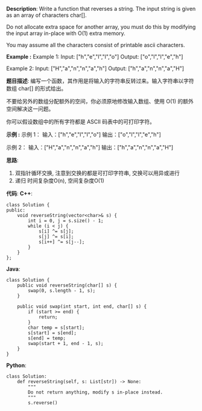 __Description__:
Write a function that reverses a string. The input string is given as an array of characters char[].

Do not allocate extra space for another array, you must do this by modifying the input array in-place with O(1) extra memory.

You may assume all the characters consist of printable ascii characters.

**Example :**
Example 1:
Input: ["h","e","l","l","o"]
Output: ["o","l","l","e","h"]

Example 2:
Input: ["H","a","n","n","a","h"]
Output: ["h","a","n","n","a","H"]

__题目描述__:
编写一个函数，其作用是将输入的字符串反转过来。输入字符串以字符数组 char[] 的形式给出。

不要给另外的数组分配额外的空间，你必须原地修改输入数组、使用 O(1) 的额外空间解决这一问题。

你可以假设数组中的所有字符都是 ASCII 码表中的可打印字符。

**示例 :**
示例 1：
输入：["h","e","l","l","o"]
输出：["o","l","l","e","h"]

示例 2：
输入：["H","a","n","n","a","h"]
输出：["h","a","n","n","a","H"]

__思路__:
1. 双指针循环交换, 注意到交换的都是可打印字符串, 交换可以用异或进行
2. 递归
时间复杂度O(n), 空间复杂度O(1)

__代码__:
__C++__:
```
class Solution {
public:
    void reverseString(vector<char>& s) {
        int i = 0, j = s.size() - 1;
        while (i < j) {
            s[i] ^= s[j];
            s[j] ^= s[i];
            s[i++] ^= s[j--];
        }
    }
};
```

__Java__:
```
class Solution {
    public void reverseString(char[] s) {
        swap(0, s.length - 1, s);
    }

    public void swap(int start, int end, char[] s) {
        if (start >= end) {
            return;
        }
        char temp = s[start];
        s[start] = s[end];
        s[end] = temp;
        swap(start + 1, end - 1, s);
    }
}
```

__Python__:
```
class Solution:
    def reverseString(self, s: List[str]) -> None:
        """
        Do not return anything, modify s in-place instead.
        """
        s.reverse()
```
